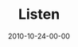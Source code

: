 ---
layout: message
category: message
series: "Game Change"
title: "Listen"
date: 2010-10-24-00-00
message_id: 643
sc-permalink-url: "http://soundcloud.com/crdschurch/the-path-of-hypocrites"
audio: "http://s3.amazonaws.com/crossroads-media/messages/audio/House_Of_Hypocrites_02_Path_08-25-02_Tome.mp3"
audio-duration: "39:16"
program: "http://s3.amazonaws.com/crossroads-media/documents/10_23-24-10Program.pdf"
sc-permalink-url: "http://soundcloud.com/crdschurch/game-change-listen"
audio: "http://s3.amazonaws.com/crossroads-media/messages/audio/gamechange03.mp3"
audio-duration: "43:26"
description: "Chuck Mingo talks about what it means to listen to God."
video: "http://s3.amazonaws.com/crossroads-media/messages/video/gamechange03.mp4"
video-duration: "43:32"
yt-video-id: "xVIPe26ueNM"
video-image: "http://s3.amazonaws.com/crossroads-media/images/gamechange03_still.jpg"
tag: 
 - religion
 - game-change
 - listen
 - campaign
 - mingo
explicit: false
---